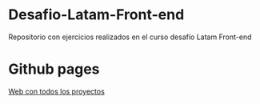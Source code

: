 # Desafio-Latam-Front-end
Repositorio con ejercicios realizados en el curso desafío Latam Front-end

<h1> Github pages </h1>

<a href="www.josefamendezpruebaunodl.ga">Web con todos los proyectos</a>

